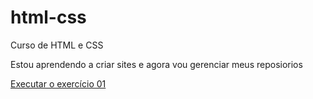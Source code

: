 # html-css
 Curso de HTML e CSS

Estou aprendendo a criar sites e agora vou gerenciar meus reposiorios

<a href="https://maxsuelismark.github.io/html-css/aulas/ex001/index.html">Executar o exercício 01</a>